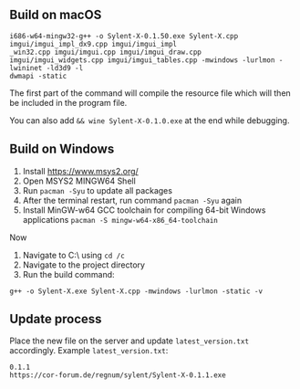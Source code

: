 ## Build on macOS

```
i686-w64-mingw32-g++ -o Sylent-X-0.1.50.exe Sylent-X.cpp imgui/imgui_impl_dx9.cpp imgui/imgui_impl
_win32.cpp imgui/imgui.cpp imgui/imgui_draw.cpp imgui/imgui_widgets.cpp imgui/imgui_tables.cpp -mwindows -lurlmon -lwininet -ld3d9 -l
dwmapi -static
```

The first part of the command will compile the resource file which will then be included in the program file.

You can also add ``&& wine Sylent-X-0.1.0.exe`` at the end while debugging.

## Build on Windows

1. Install https://www.msys2.org/
2. Open MSYS2 MINGW64 Shell
3. Run ``pacman -Syu`` to update all packages
4. After the terminal restart, run command ``pacman -Syu`` again
5. Install MinGW-w64 GCC toolchain for compiling 64-bit Windows applications
``pacman -S mingw-w64-x86_64-toolchain``

Now
1. Navigate to C:\ using ``cd /c``
2. Navigate to the project directory
3. Run the build command:
```
g++ -o Sylent-X.exe Sylent-X.cpp -mwindows -lurlmon -static -v
```


## Update process

Place the new file on the server and update ``latest_version.txt`` accordingly. Example ``latest_version.txt``:

```
0.1.1
https://cor-forum.de/regnum/sylent/Sylent-X-0.1.1.exe
```
